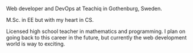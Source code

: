 Web developer and DevOps at Teachiq in Gothenburg, Sweden.

M.Sc. in EE but with my heart in CS. 

Licensed high school teacher in mathematics and programming. I plan on going back to this career in the future, but currently the web development world is way to exciting.
